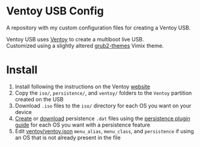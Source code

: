 # Ventoy USB Config

A repository with my custom configuration files for creating a Ventoy USB.

Ventoy USB uses [Ventoy](https://github.com/ventoy/Ventoy) to create a multiboot live USB.  
Customized using a slightly altered [grub2-themes](https://github.com/vinceliuice/grub2-themes) Vimix theme.

# Install

1. Install following the instructions on the Ventoy [website](https://www.ventoy.net/en/doc_start.html)
2. Copy the `iso/`, `persistence/`, and `ventoy/` folders to the `Ventoy` partition created on the USB
3. Download `.iso` files to the `iso/` directory for each OS you want on your device
4. [Create](https://www.ventoy.net/download/CreatePersistentImg.sh) or [download](https://github.com/ventoy/backend/releases) persistence `.dat` files using the [persistence plugin guide](https://www.ventoy.net/en/plugin_persistence.html) for each OS you want with a persistence feature
5. Edit [ventoy/ventoy.json](ventoy/ventoy.json) `menu_alias`, `menu_class`, and `persistence` if using an OS that is not already present in the file